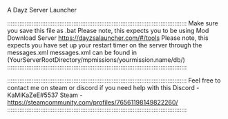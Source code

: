A Dayz Server Launcher

:::::::::::::::::::::::::::::::::::::::::::::::::::::::::::::::::::::::::::::::::::::::::::::::::::::::
Make sure you save this file as .bat
Please note, this expects you to be using Mod Download Server https://dayzsalauncher.com/#/tools
Please note, this expects you have set up your restart timer on the server through the messages.xml 
messages.xml can be found in (YourServerRootDirectory/mpmissions/yourmission.name/db/)
:::::::::::::::::::::::::::::::::::::::::::::::::::::::::::::::::::::::::::::::::::::::::::::::::::::::

:::::::::::::::::::::::::::::::::::::::::::::::::::::::::::::::::::::::::::::::::::::::::::::::::::::::
Feel free to contact me on steam or discord if you need help with this
Discord - KaMiKaZeE#5537
Steam - https://steamcommunity.com/profiles/76561198149822260/
:::::::::::::::::::::::::::::::::::::::::::::::::::::::::::::::::::::::::::::::::::::::::::::::::::::::
